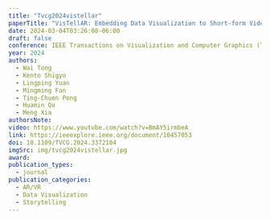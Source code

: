 ```yaml
---
title: "Tvcg2024vistellar"
paperTitle: "VisTellAR: Embedding Data Visualization to Short-form Videos Using Mobile Augmented Reality"
date: 2024-03-04T03:26:08-06:00
draft: false
conference: IEEE Transactions on Visualization and Computer Graphics (TVCG)
year: 2024
authors:
  - Wai Tong
  - Kento Shigyo
  - Lingping Yuan
  - Mingming Fan
  - Ting-Chuen Pong
  - Huamin Qu
  - Meng Xia
authorsNote:
video: https://www.youtube.com/watch?v=BmAY5irmbeA
link: https://ieeexplore.ieee.org/document/10457053
doi: 10.1109/TVCG.2024.3372104
imgSrc: img/tvcg2024vistellar.jpg
award:
publication_types:
  - journal
publication_categories:
  - AR/VR
  - Data Visualization
  - Storytelling
---
```

